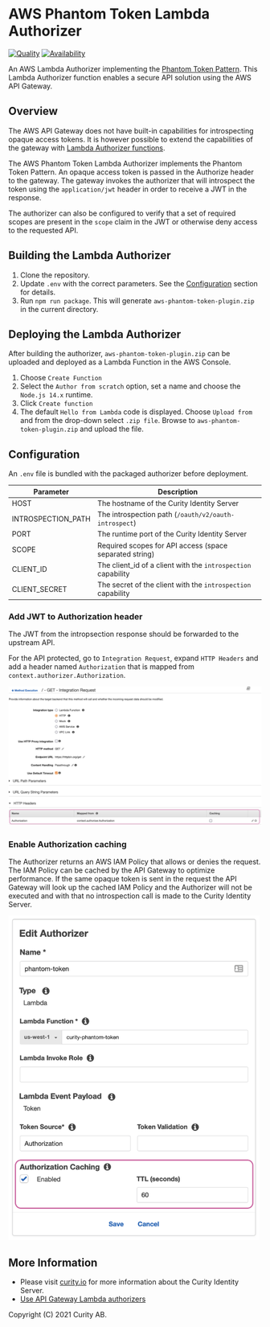 # AWS Phantom Token Lambda Authorizer

[![Quality](https://img.shields.io/badge/quality-experiment-red)](https://curity.io/resources/code-examples/status/)
[![Availability](https://img.shields.io/badge/availability-source-blue)](https://curity.io/resources/code-examples/status/)

An AWS Lambda Authorizer implementing the [Phantom Token Pattern](https://curity.io/resources/learn/phantom-token-pattern/). This Lambda Authorizer function enables a secure API solution using the AWS API Gateway.

## Overview

The AWS API Gateway does not have built-in capabilities for introspecting opaque access tokens. It is however possible to extend the capabilities of the gateway with [Lambda Authorizer functions](https://docs.aws.amazon.com/apigateway/latest/developerguide/apigateway-use-lambda-authorizer.html).

The AWS Phantom Token Lambda Authorizer implements the Phantom Token Pattern. An opaque access token is passed in the Authorize header to the gateway. The gateway invokes the authorizer that will introspect the token using the `application/jwt` header in order to receive a JWT in the response.

The authorizer can also be configured to verify that a set of required scopes are present in the `scope` claim in the JWT or otherwise deny access to the requested API.

## Building the Lambda Authorizer

1. Clone the repository.
2. Update `.env` with the correct parameters. See the [Configuration](#Configuration) section for details.
3. Run `npm run package`. This will generate `aws-phantom-token-plugin.zip` in the current directory.

## Deploying the Lambda Authorizer

After building the authorizer, `aws-phantom-token-plugin.zip` can be uploaded and deployed as a Lambda Function in the AWS Console.

1. Choose `Create Function`
2. Select the `Author from scratch` option, set a name and choose the `Node.js 14.x` runtime.
3. Click `Create function` 
4. The default `Hello from Lambda` code is displayed. Choose `Upload from` and from the drop-down select `.zip file`. Browse to `aws-phantom-token-plugin.zip` and upload the file.

## Configuration

An `.env` file is bundled with the packaged authorizer before deployment. 

Parameter | Description |
--------- | ----------- |
HOST | The hostname of the Curity Identity Server
INTROSPECTION_PATH | The introspection path (`/oauth/v2/oauth-introspect`)
PORT | The runtime port of the Curity Identity Server
SCOPE | Required scopes for API access (space separated string)
CLIENT_ID | The client_id of a client with the `introspection` capability
CLIENT_SECRET | The secret of the client with the `introspection` capability

### Add JWT to Authorization header

The JWT from the intropsection response should be forwarded to the upstream API. 

For the API protected, go to `Integration Request`, expand `HTTP Headers` and add a header named `Authorization` that is mapped from `context.authorizer.Authorization`.

<img src="./doc/authorization-header.png" alt="Authorization header" width="800"/>

### Enable Authorization caching

The Authorizer returns an AWS IAM Policy that allows or denies the request. The IAM Policy can be cached by the API Gateway to optimize performance. If the same opaque token is sent in the request the API Gateway will look up the cached IAM Policy and the Authorizer will not be executed and with that no introspection call is made to the Curity Identity Server.

<img src="./doc/configure-cache.png" alt="Enable caching" width="500"/>

## More Information

* Please visit [curity.io](https://curity.io/) for more information about the Curity Identity Server.
* [Use API Gateway Lambda authorizers](https://docs.aws.amazon.com/apigateway/latest/developerguide/apigateway-use-lambda-authorizer.html)

Copyright (C) 2021 Curity AB.
